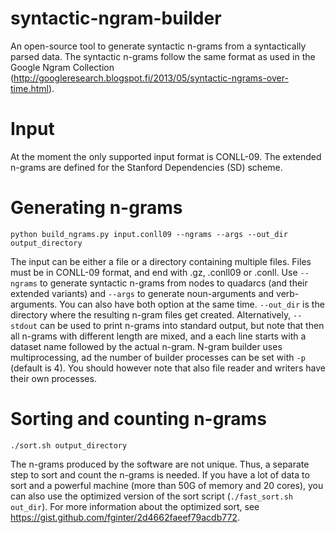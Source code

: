 syntactic-ngram-builder
=======================

An open-source tool to generate syntactic n-grams from a syntactically parsed data. The syntactic n-grams follow the same format as used in the Google Ngram Collection (http://googleresearch.blogspot.fi/2013/05/syntactic-ngrams-over-time.html).

# Input

At the moment the only supported input format is CONLL-09. The extended n-grams are defined for the Stanford Dependencies (SD) scheme.

# Generating n-grams

    python build_ngrams.py input.conll09 --ngrams --args --out_dir output_directory
    
The input can be either a file or a directory containing multiple files. Files must be in CONLL-09 format, and end with .gz, .conll09 or .conll. Use `--ngrams` to generate syntactic n-grams from nodes to quadarcs (and their extended variants) and `--args` to generate noun-arguments and verb-arguments. You can also have both option at the same time. `--out_dir` is the directory where the resulting n-gram files get created. Alternatively, `--stdout` can be used to print n-grams into standard output, but note that then all n-grams with different length are mixed, and a each line starts with a dataset name followed by the actual n-gram. N-gram builder uses multiprocessing, ad the number of builder processes can be set with `-p` (default is 4). You should however note that also file reader and writers have their own processes.

# Sorting and counting n-grams

    ./sort.sh output_directory
    
The n-grams produced by the software are not unique. Thus, a separate step to sort and count the n-grams is needed. If you have a lot of data to sort and a powerful machine (more than 50G of memory and 20 cores), you can also use the optimized version of the sort script (`./fast_sort.sh out_dir`). For more information about the optimized sort, see https://gist.github.com/fginter/2d4662faeef79acdb772.
